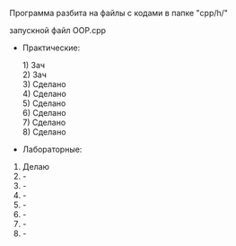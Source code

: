  Программа разбита на файлы с кодами в папке "cpp/h/"

запускной файл OOP.cpp


<ul><li>Практические:</li></ul>
  <ol type="1">
    1) Зач <br>
    2) Зач <br>
    3) Сделано <br>
    4) Сделано <br>
    5) Сделано <br>
    6) Сделано <br>
    7) Сделано <br>
    8) Сделано <br>
  </ol>
<ul><li>Лабораторные:</li></ul>
  <ol>
    <li>Делаю</li>
    <li>-</li>
    <li>-</li>
    <li>-</li>
    <li>-</li>
    <li>-</li>
    <li>-</li>
    <li>-</li>
  </ol>
